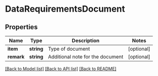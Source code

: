 # DataRequirementsDocument

## Properties
Name | Type | Description | Notes
------------ | ------------- | ------------- | -------------
**item** | **string** | Type of document | [optional] 
**remark** | **string** | Additional note for the document | [optional] 

[[Back to Model list]](../../README.md#documentation-for-models) [[Back to API list]](../../README.md#documentation-for-api-endpoints) [[Back to README]](../../README.md)

